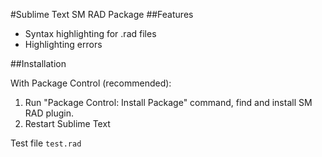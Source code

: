 #Sublime Text SM RAD Package
##Features
* Syntax highlighting for .rad files
* Highlighting errors

##Installation

With Package Control (recommended):

1. Run "Package Control: Install Package" command, find and install SM RAD plugin.
2. Restart Sublime Text

Test file `test.rad`
